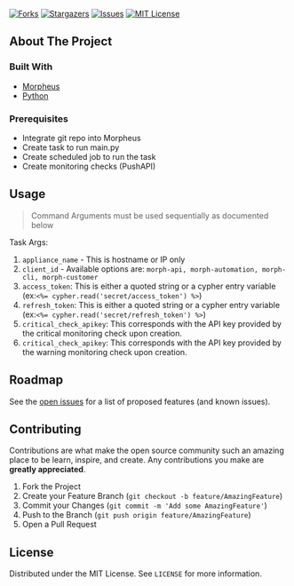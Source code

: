 [![Forks][forks-shield]][forks-url]
[![Stargazers][stars-shield]][stars-url]
[![Issues][issues-shield]][issues-url]
[![MIT License][license-shield]][license-url]





<!-- ABOUT THE PROJECT -->
## About The Project


### Built With

* [Morpheus]('https://morpheusdata.com/)
* [Python]('https://www.python.org/)





### Prerequisites

 - Integrate git repo into Morpheus
 - Create task to run main.py
 - Create scheduled job to run the task
 - Create monitoring checks (PushAPI)



<!-- USAGE EXAMPLES -->
## Usage
> Command Arguments must be used sequentially as documented below

Task Args:
1. `appliance_name` - This is hostname or IP only
2. `client_id` - Available options are:  `morph-api, morph-automation, morph-cli, morph-customer`
3. `access_token`: This is either a quoted string or a cypher entry variable (ex:`<%= cypher.read('secret/access_token') %>`)
4. `refresh_token`: This is either a quoted string or a cypher entry variable (ex:`<%= cypher.read('secret/refresh_token') %>`)
5. `critical_check_apikey`: This corresponds with the API key provided by the critical monitoring check upon creation.
6. `critical_check_apikey`: This corresponds with the API key provided by the warning monitoring check upon creation.

<!-- ROADMAP -->
## Roadmap

See the [open issues](https://github.com/boxedlunch-us/morpheus-api-key-rotation/issues) for a list of proposed features (and known issues).



<!-- CONTRIBUTING -->
## Contributing

Contributions are what make the open source community such an amazing place to be learn, inspire, and create. Any contributions you make are **greatly appreciated**.

1. Fork the Project
2. Create your Feature Branch (`git checkout -b feature/AmazingFeature`)
3. Commit your Changes (`git commit -m 'Add some AmazingFeature'`)
4. Push to the Branch (`git push origin feature/AmazingFeature`)
5. Open a Pull Request



<!-- LICENSE -->
## License

Distributed under the MIT License. See `LICENSE` for more information.






<!-- MARKDOWN LINKS & IMAGES -->
<!-- https://www.markdownguide.org/basic-syntax/#reference-style-links -->
[contributors-shield]: https://img.shields.io/github/contributors/boxedlunch-us/repo.svg?style=for-the-badge
[contributors-url]: https://github.com/boxedlunch-us/repo/graphs/contributors
[forks-shield]: https://img.shields.io/github/forks/boxedlunch-us/repo.svg?style=for-the-badge
[forks-url]: https://github.com/boxedlunch-us/repo/network/members
[stars-shield]: https://img.shields.io/github/stars/boxedlunch-us/repo.svg?style=for-the-badge
[stars-url]: https://github.com/boxedlunch-us/repo/stargazers
[issues-shield]: https://img.shields.io/github/issues/boxedlunch-us/repo.svg?style=for-the-badge
[issues-url]: https://github.com/boxedlunch-us/repo/issues
[license-shield]: https://img.shields.io/github/license/boxedlunch-us/repo.svg?style=for-the-badge
[license-url]: https://github.com/boxedlunch-us/repo/blob/master/LICENSE.txt
[linkedin-shield]: https://img.shields.io/badge/-LinkedIn-black.svg?style=for-the-badge&logo=linkedin&colorB=555
[linkedin-url]: https://linkedin.com/in/boxedlunch-us